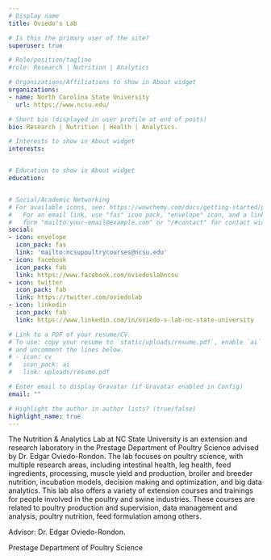 ```yaml
---
# Display name
title: Oviedo's Lab

# Is this the primary user of the site?
superuser: true

# Role/position/tagline
#role: Research | Nutrition | Analytics

# Organizations/Affiliations to show in About widget
organizations:
- name: North Carolina State University
  url: https://www.ncsu.edu/

# Short bio (displayed in user profile at end of posts)
bio: Research | Nutrition | Health | Analytics.

# Interests to show in About widget
interests:


# Education to show in About widget
education:


# Social/Academic Networking
# For available icons, see: https://wowchemy.com/docs/getting-started/page-builder/#icons
#   For an email link, use "fas" icon pack, "envelope" icon, and a link in the
#   form "mailto:your-email@example.com" or "/#contact" for contact widget.
social:
- icon: envelope
  icon_pack: fas
  link: 'mailto:ncsupoultrycourses@ncsu.edu'
- icon: facebook
  icon_pack: fab
  link: https://www.facebook.com/oviedoslabncsu
- icon: twitter
  icon_pack: fab
  link: https://twitter.com/oviedolab
- icon: linkedin
  icon_pack: fab
  link: https://www.linkedin.com/in/oviedo-s-lab-nc-state-university

# Link to a PDF of your resume/CV.
# To use: copy your resume to `static/uploads/resume.pdf`, enable `ai` icons in `params.toml`, 
# and uncomment the lines below.
# - icon: cv
#   icon_pack: ai
#   link: uploads/resume.pdf

# Enter email to display Gravatar (if Gravatar enabled in Config)
email: ""

# Highlight the author in author lists? (true/false)
highlight_name: true
---
```


The Nutrition & Analytics Lab at NC State University is an extension and research laboratory in the Prestage Department of Poultry Science advised by Dr. Edgar Oviedo-Rondon. The lab focuses on poultry science, with multiple research areas, including intestinal health, leg health, feed ingredients, processing, muscle yield and production, broiler and breeder nutrition, incubation models, decision making and optimization, and big data analytics. This lab also offers a variety of extension courses and trainings for people involved in the poultry and swine industries. These courses are related to poultry production and supervision, data management and analysis, poultry nutrition, feed formulation among others.

Advisor: Dr. Edgar Oviedo-Rondon.

Prestage Department of Poultry Science



